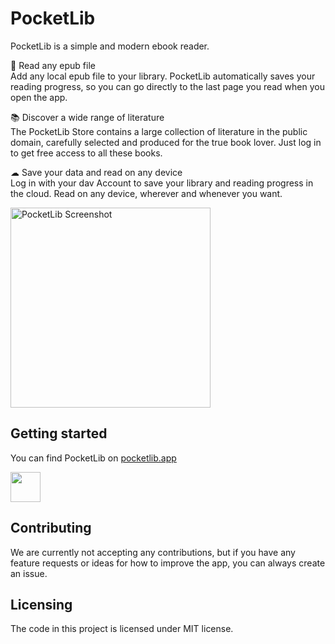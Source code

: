 # PocketLib

PocketLib is a simple and modern ebook reader.

📖 Read any epub file\
Add any local epub file to your library. PocketLib automatically saves your reading progress, so you can go directly to the last page you read when you open the app.

📚 Discover a wide range of literature\
The PocketLib Store contains a large collection of literature in the public domain, carefully selected and produced for the true book lover. Just log in to get free access to all these books.

☁ Save your data and read on any device\
Log in with your dav Account to save your library and reading progress in the cloud. Read on any device, wherever and whenever you want.

<img src="https://dav-misc.fra1.cdn.digitaloceanspaces.com/PocketLibScreenshot.png" alt="PocketLib Screenshot" width="320" />

## Getting started
You can find PocketLib on [pocketlib.app](https://pocketlib.app/)

<a href='https://pocketlib.app/' target="_blank"><img src='https://dav-misc.fra1.cdn.digitaloceanspaces.com/PWA-white-en.svg' height="48" /></a>

## Contributing

We are currently not accepting any contributions, but if you have any feature requests or ideas for how to improve the app, you can always create an issue.

## Licensing

The code in this project is licensed under MIT license.
